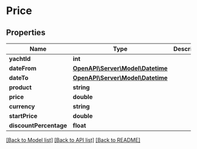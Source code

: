 # Price

## Properties
Name | Type | Description | Notes
------------ | ------------- | ------------- | -------------
**yachtId** | **int** |  | [optional] 
**dateFrom** | [**OpenAPI\Server\Model\Datetime**](Datetime.md) |  | [optional] 
**dateTo** | [**OpenAPI\Server\Model\Datetime**](Datetime.md) |  | [optional] 
**product** | **string** |  | [optional] 
**price** | **double** |  | [optional] 
**currency** | **string** |  | [optional] 
**startPrice** | **double** |  | [optional] 
**discountPercentage** | **float** |  | [optional] 

[[Back to Model list]](../README.md#documentation-for-models) [[Back to API list]](../README.md#documentation-for-api-endpoints) [[Back to README]](../README.md)


